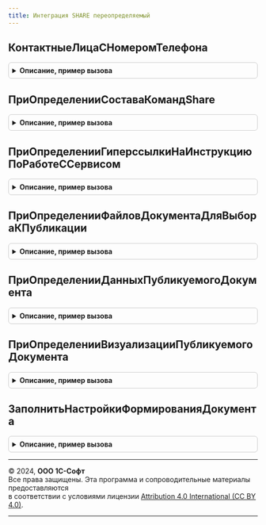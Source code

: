 ```yaml
---
title: Интеграция SHARE переопределяемый
---
```



## КонтактныеЛицаСНомеромТелефона
<details style="margin: 1em 0; padding: 0.5em; border: 1px solid #ccc; border-radius: 6px;">

<summary style="font-weight: bold; cursor: pointer;">Описание, пример вызова</summary>

```bsl

// Получает мобильные номера телефонов контактных лиц, контрагента.
// Рекомендуется передавать номера мобильных телефонов контактного лица и контрагента, где они заполнены.
// Мобильный телефон используется для отправки сообщения через whatsapp на конкретный номер.
//
// Параметры:
//  Контрагент           - ОпределяемыйТип.КонтрагентБЭД - ссылка на элемент справочника контрагенты.
//  КонтактнаяИнформация - Массив из см. ИнтеграцияShareКлиентСервер.НовыйКонтактнаяИнформация - контактная информация.
//
Процедура КонтактныеЛицаСНомеромТелефона(Знач Контрагент, КонтактнаяИнформация) Экспорт
```

Пример вызова
```bsl
ИнтеграцияShareПереопределяемый.КонтактныеЛицаСНомеромТелефона(Контрагент, КонтактнаяИнформация) 
```
</details>

## ПриОпределенииСоставаКомандShare
<details style="margin: 1em 0; padding: 0.5em; border: 1px solid #ccc; border-radius: 6px;">

<summary style="font-weight: bold; cursor: pointer;">Описание, пример вызова</summary>

```bsl

// Определяет состав команд для использования сервиса 1С:Share.
//
// Параметры:
//  СоставКоманд - См. ИнтеграцияShare.НовыйСоставКомандShare
//
Процедура ПриОпределенииСоставаКомандShare(СоставКоманд) Экспорт
```

Пример вызова
```bsl
ИнтеграцияShareПереопределяемый.ПриОпределенииСоставаКомандShare(СоставКоманд) 
```
</details>

## ПриОпределенииГиперссылкиНаИнструкциюПоРаботеССервисом
<details style="margin: 1em 0; padding: 0.5em; border: 1px solid #ccc; border-radius: 6px;">

<summary style="font-weight: bold; cursor: pointer;">Описание, пример вызова</summary>

```bsl

// Переопределяет гиперссылку на инструкцию по работе с сервисом 1С:Share для прикладной базы.
// Например, url-страница сайта ИТС с описанием сервиса как в нем делиться документом и загружать.
//
// Параметры:
//  НавигационнаяСсылка - Строка - гиперссылка на инструкцию по работе с сервисом 1С:Share для прикладной базы.
//
Процедура ПриОпределенииГиперссылкиНаИнструкциюПоРаботеССервисом(НавигационнаяСсылка) Экспорт
```

Пример вызова
```bsl
ИнтеграцияShareПереопределяемый.ПриОпределенииГиперссылкиНаИнструкциюПоРаботеССервисом(НавигационнаяСсылка) 
```
</details>

## ПриОпределенииФайловДокументаДляВыбораКПубликации
<details style="margin: 1em 0; padding: 0.5em; border: 1px solid #ccc; border-radius: 6px;">

<summary style="font-weight: bold; cursor: pointer;">Описание, пример вызова</summary>

```bsl

// Переопределяет файлы документа для выбора к публикации в сервис 1С:Share.
// При стандартной обработке файлы заполняются из присоединенных файлов к документу и не помеченные на удаление,
// используется метод БСП РаботаСФайлами.ЗаполнитьПрисоединенныеФайлыКОбъекту.
//
// Параметры:
//  ДанныеФайлов - Массив из см. ИнтеграцияShare.НовыеДанныеПрисоединенногоФайла - данные файлов для выбора к публикации. Выходной параметр.
//  СсылкаНаДокумент - ДокументСсылка, СправочникСсылка - ссылка на публикуемый документ.
//  СтандартнаяОбработка - Булево - признак стандартной обработки. По умолчанию Истина.
//
Процедура ПриОпределенииФайловДокументаДляВыбораКПубликации(ДанныеФайлов, Знач СсылкаНаДокумент, СтандартнаяОбработка) Экспорт
```

Пример вызова
```bsl
ИнтеграцияShareПереопределяемый.ПриОпределенииФайловДокументаДляВыбораКПубликации(ДанныеФайлов, СсылкаНаДокумент, СтандартнаяОбработка) 
```
</details>

## ПриОпределенииДанныхПубликуемогоДокумента
<details style="margin: 1em 0; padding: 0.5em; border: 1px solid #ccc; border-radius: 6px;">

<summary style="font-weight: bold; cursor: pointer;">Описание, пример вызова</summary>

```bsl

// Переопределяет данные публикуемого документа в сервис 1С:Share.
//
// Параметры:
//  ДанныеТранспортногоКонтейнера - ДеревоЗначений из см. ДеревоЭлектронногоДокументаБЭД.ДеревоЭлектронногоДокумента -
//                                  данные для заполнения транспортного контейнера. Строится по макету.
//                                 см. Обработка.СервисShare.Макет.ТранспортныйКонтейнер. Выходной параметр.
//  СсылкаНаДокумент - ДокументСсылка, СправочникСсылка - электронный документ к публикации.
//
Процедура ПриОпределенииДанныхПубликуемогоДокумента(ДанныеТранспортногоКонтейнера, Знач СсылкаНаДокумент) Экспорт
```

Пример вызова
```bsl
ИнтеграцияShareПереопределяемый.ПриОпределенииДанныхПубликуемогоДокумента(ДанныеТранспортногоКонтейнера, СсылкаНаДокумент) 
```
</details>

## ПриОпределенииВизуализацииПубликуемогоДокумента
<details style="margin: 1em 0; padding: 0.5em; border: 1px solid #ccc; border-radius: 6px;">

<summary style="font-weight: bold; cursor: pointer;">Описание, пример вызова</summary>

```bsl

// Переопределяет представление публикуемого документа.
// При необходимости можно переопределить параметры из свойства
// "ПараметрыПубликуемогоДокументаДляВизуализации.СвойстваПредставления" при использовании стандартной обработки.
//
// Параметры:
//  ОписаниеПредставленияДокумента - Структура из См. РаботаСФайламиБЭД.НовоеОписаниеФайла - представление документа
//      в поддерживаемом формате визуализации. См. ИнтеграцияShareКлиентСервер.ДоступныеРасширенияФайловВизуализации
//      Имя файла используется в качестве имени отправляемого документа, которое отображается пользователю при просмотре
//      файла визуализации. Выходной параметр.
//  ПараметрыПубликуемогоДокументаДляВизуализации - См. ИнтеграцияShare.НовыеПараметрыПубликуемогоДокументаДляВизуализации -
//                            параметры публикуемого документа.
//  СтандартнаяОбработка    - Булево - признак стандартной обработки. По умолчанию Истина.
//
Процедура ПриОпределенииВизуализацииПубликуемогоДокумента(ОписаниеПредставленияДокумента, Экспорт
```

Пример вызова
```bsl
ИнтеграцияShareПереопределяемый.ПриОпределенииВизуализацииПубликуемогоДокумента(ОписаниеПредставленияДокумента, );
```
</details>

## ЗаполнитьНастройкиФормированияДокумента
<details style="margin: 1em 0; padding: 0.5em; border: 1px solid #ccc; border-radius: 6px;">

<summary style="font-weight: bold; cursor: pointer;">Описание, пример вызова</summary>

```bsl

// Заполняет настройки формирования электронного документа.
//
// Параметры:
//  СсылкаНаДокумент      - СправочникСсылка, ДокументСсылка, - документ или справочник объекта учета.
//  НастройкиФормирования - Структура - настройки источника для формирования обмена электронными документами.
//                                      Выходной параметр:
//    * ТипДокумента       - Произвольный - значение элемента структуры возвращаемой
//                           см. ОбменСКонтрагентами.ТипыДокументов.
//    * Формат             - Строка - формат значения элемента структуры возвращаемой см. ОбменСКонтрагентами.ФорматыДокументов().
//    * Направление        - Произвольный - значение элемента структуры возвращаемой.
//                           см. ОбменСКонтрагентами.НаправленияДокументов.
//    * Организация        - ОпределяемыйТип.Организация - организация документа.
//    * Контрагент         - ОпределяемыйТип.КонтрагентБЭД - контрагент документа.
//    * ДоговорКонтрагента - ОпределяемыйТип.ДоговорСКонтрагентомЭДО - договор контрагента.
//
Процедура ЗаполнитьНастройкиФормированияДокумента(СсылкаНаДокумент, НастройкиФормирования) Экспорт
```

Пример вызова
```bsl
ИнтеграцияShareПереопределяемый.ЗаполнитьНастройкиФормированияДокумента(СсылкаНаДокумент, НастройкиФормирования) 
```
</details>

---

© 2024, **ООО 1С-Софт**  
Все права защищены. Эта программа и сопроводительные материалы предоставляются  
в соответствии с условиями лицензии [Attribution 4.0 International (CC BY 4.0)](https://creativecommons.org/licenses/by/4.0/legalcode).

---
